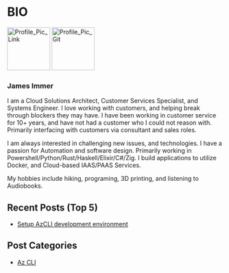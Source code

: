 # BIO

<img src="https://media.licdn.com/dms/image/C5603AQGGu6sINJI4WA/profile-displayphoto-shrink_800_800/0/1639789532290?e=1728518400&v=beta&t=Wg0Z2PxK1-I7OvfwEHjvbN0t6iUEPe662jqPTTPK1aY" alt="Profile_Pic_Link" width="100" height="100"/>
<img src="https://avatars.githubusercontent.com/u/77898354?v=4" alt="Profile_Pic_Git" width="100" height="100"/>

### **James Immer**
I am a Cloud Solutions Architect, Customer Services Specialist, and Systems Engineer. I love working with customers, and helping break through blockers they may have. I have been working in customer service for 10+ years, and have not had a customer who I could not reason with. Primarily interfacing with customers via consultant and sales roles.

I am always interested in challenging new issues, and technologies. I have a passion for Automation and software design. Primarily working in Powershell/Python/Rust/Haskell/Elixir/C#/Zig. I build applications to utilize Docker, and Cloud-based IAAS/PAAS Services. 

My hobbies include hiking, programing, 3D printing, and listening to Audiobooks.

## Recent Posts (Top 5)
- [Setup AzCLI development environment](/AzCLI/setup_azcli_development_environment.md)


## Post Categories

- [Az CLI](/AzCLI/index.md)